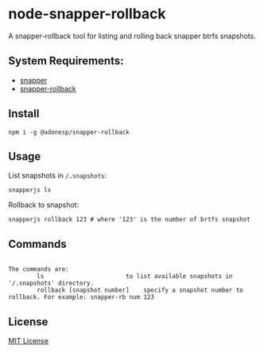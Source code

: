 # node-snapper-rollback
A snapper-rollback tool for listing and rolling back snapper btrfs snapshots.

## System Requirements:

- [snapper](https://wiki.archlinux.org/title/snapper)
- [snapper-rollback](https://aur.archlinux.org/packages/snapper-rollback)

## Install

`npm i -g @adonesp/snapper-rollback`

## Usage

List snapshots in `/.snapshots`:

```
snapperjs ls
```

Rollback to snapshot:

```
snapperjs rollback 123 # where '123' is the number of brtfs snapshot
```

## Commands
```

The commands are:
        ls                       to list available snapshots in '/.snapshots' directory.
        rollback [snapshot number]    specify a snapshot number to rollback. For example: snapper-rb num 123

```

## License
[MIT License]('./LICENSE')
